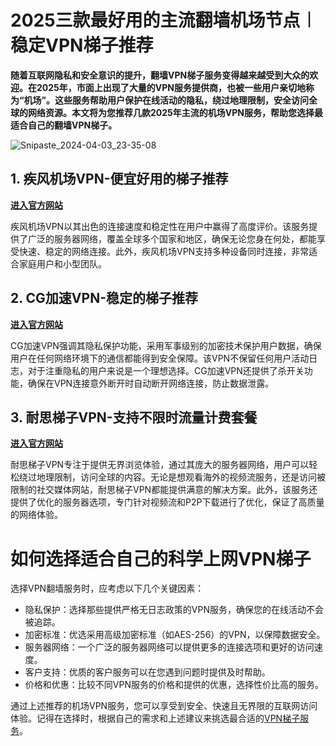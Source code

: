# 2025三款最好用的主流翻墙机场节点︱稳定VPN梯子推荐

**随着互联网隐私和安全意识的提升，翻墙VPN梯子服务变得越来越受到大众的欢迎。在2025年，市面上出现了大量的VPN服务提供商，也被一些用户亲切地称为“机场”。这些服务帮助用户保护在线活动的隐私，绕过地理限制，安全访问全球的网络资源。本文将为您推荐几款2025年主流的机场VPN服务，帮助您选择最适合自己的翻墙VPN梯子。**

![Snipaste_2024-04-03_23-35-08](https://github.com/2025vpn/2024VPN/assets/163795710/eedd4c8e-6fb9-4732-8873-1e1389d46325)


## 1. 疾风机场VPN-便宜好用的梯子推荐
[**进入官方网站**](https://cn.51tz.cc/jife)

疾风机场VPN以其出色的连接速度和稳定性在用户中赢得了高度评价。该服务提供了广泛的服务器网络，覆盖全球多个国家和地区，确保无论您身在何处，都能享受快速、稳定的网络连接。此外，疾风机场VPN支持多种设备同时连接，非常适合家庭用户和小型团队。

## 2. CG加速VPN-稳定的梯子推荐
[**进入官方网站**](https://go.51tz.cc/cyber)

CG加速VPN强调其隐私保护功能，采用军事级别的加密技术保护用户数据，确保用户在任何网络环境下的通信都能得到安全保障。该VPN不保留任何用户活动日志，对于注重隐私的用户来说是一个理想选择。CG加速VPN还提供了杀开关功能，确保在VPN连接意外断开时自动断开网络连接，防止数据泄露。

## 3. 耐思梯子VPN-支持不限时流量计费套餐
[**进入官方网站**](https://go.51tz.cc/nicecloud)

耐思梯子VPN专注于提供无界浏览体验，通过其庞大的服务器网络，用户可以轻松绕过地理限制，访问全球的内容。无论是想观看海外的视频流服务，还是访问被限制的社交媒体网站，耐思梯子VPN都能提供满意的解决方案。此外，该服务还提供了优化的服务器选项，专门针对视频流和P2P下载进行了优化，保证了高质量的网络体验。

# 如何选择适合自己的科学上网VPN梯子

选择VPN翻墙服务时，应考虑以下几个关键因素：

* 隐私保护：选择那些提供严格无日志政策的VPN服务，确保您的在线活动不会被追踪。
* 加密标准：优选采用高级加密标准（如AES-256）的VPN，以保障数据安全。
* 服务器网络：一个广泛的服务器网络可以提供更多的连接选项和更好的访问速度。
* 客户支持：优质的客户服务可以在您遇到问题时提供及时帮助。
* 价格和优惠：比较不同VPN服务的价格和提供的优惠，选择性价比高的服务。

通过上述推荐的机场VPN服务，您可以享受到安全、快速且无界限的互联网访问体验。记得在选择时，根据自己的需求和上述建议来挑选最合适的[VPN梯子服务](https://github.com/2026-VPN/bestvpn)。
